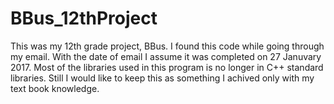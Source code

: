 # BBus_12thProject
This was my 12th grade project, BBus. I found this code while going through my email. With the date of email I assume it was completed on 27 Januvary 2017. Most of the libraries used in this program is no longer in C++ standard libraries. Still I would like to keep this as something I achived only with my text book knowledge.
